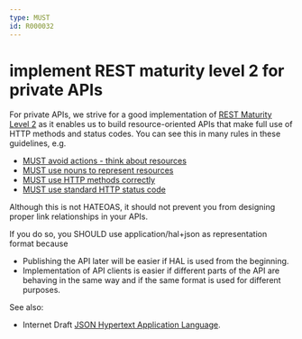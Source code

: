 ```yaml
---
type: MUST
id: R000032
---
```


# implement REST maturity level 2 for private APIs

For private APIs, we strive for a good implementation of [REST Maturity Level 2](https://martinfowler.com/articles/richardsonMaturityModel.html#level2) as it enables us to build resource-oriented APIs that make full use of HTTP methods and status codes.
You can see this in many rules in these guidelines, e.g.

* [MUST avoid actions - think about resources](./1010_must-avoid-actions-think-about-resources.md)
* [MUST use nouns to represent resources](./1020_must-use-nouns-to-represent-resources.md)
* [MUST use HTTP methods correctly](./2010_must-use-http-methods-correctly.md)
* [MUST use standard HTTP status code](./3020_must-use-standard-http-status-code.md)

Although this is not HATEOAS, it should not prevent you from designing proper link relationships in your APIs.

If you do so, you SHOULD use application/hal+json as representation format because
- Publishing the API later will be easier if HAL is used from the beginning.
- Implementation of API clients is easier if different parts of the API are behaving in the same way and if
  the same format is used for different purposes.

See also:
* Internet Draft [JSON Hypertext Application Language](https://tools.ietf.org/html/draft-kelly-json-hal-08).

